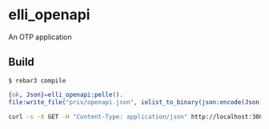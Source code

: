 elli_openapi
=====

An OTP application

Build
-----

    $ rebar3 compile
```erlang
{ok, Json}=elli_openapi:pelle().
file:write_file("priv/openapi.json", iolist_to_binary(json:encode(Json))).
```


```sh
curl -s -X GET -H "Content-Type: application/json" http://localhost:3000/user/Andreas/post/2 -d '{"access":["read"],"first_name":"Andreas","last_name":"Hasselberg"}'
```

